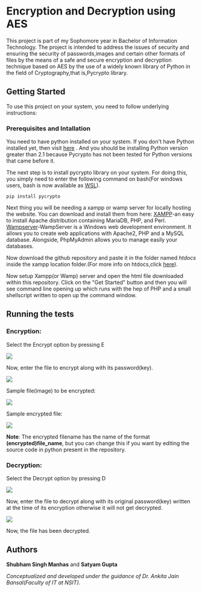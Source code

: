 # Encryption and Decryption using AES

This project is part of my Sophomore year in Bachelor of Information Technology. The project is intended to address the issues of security and ensuring the security of passwords,images and certain other formats of files
by the means of a safe and secure encryption and decryption technique based on AES by the use of a widely known library of Python in the field of Cryptography,that is,Pycrypto library.

## Getting Started

To use this project on your system, you need to follow underlying instructions:

### Prerequisites and Intallation

You need to have python installed on your system. If you don't have Python installed yet, then visit [here](https://www.python.org/getit/) .
And you should be installing Python version greater than 2.1 because Pycrypto has not been tested for Python versions that came before it.

The next step is to install pycrypto library on your system. For doing this, you simply need to enter the following command on bash(For windows users, bash is now available as [WSL](https://docs.microsoft.com/en-us/windows/wsl/install-win10)).

```
pip install pycrypto
```
Next thing you will be needing a xampp or wamp server for locally hosting the website.
You can download and install them from here:
[XAMPP](https://www.apachefriends.org/download.html)-an easy to install Apache distribution containing MariaDB, PHP, and Perl.
[Wampserver](http://www.wampserver.com/en/)-WampServer is a Windows web development environment. It allows you to create web applications with Apache2, PHP and a MySQL database. Alongside, PhpMyAdmin allows you to manage easily your databases.

Now download the github repository and paste it in the folder named *htdocs* inside the xampp location folder.(For more info on htdocs,click [here](https://www.phpknowhow.com/basics/working-with-xampp/)).

Now setup Xampp(or Wamp) server and open the html file downloaded within this repository.
Click on the "Get Started" button and then you will see command line opening up which runs with the hep of PHP and a small shellscript written to open up the command window.

## Running the tests

### Encryption:
Select the Encrypt option by pressing E

![](../master/images/1.JPG)

Now, enter the file to encrypt along with its password(key).

![](../master/images/2.JPG)

Sample file(image) to be encrypted:

![](../master/images/2.1.JPG)

Sample encrypted file:

![](../master/images/2.2.JPG)

**Note**: The encrypted filename has the name of the format **(encrypted)file_name**, but you can change this if you want by editing the source code in python present in the repository.

### Decryption:

Select the Decrypt option by pressing D

![](../master/images/3.JPG)

Now, enter the file to decrypt along with its original password(key) written at the time of its encryption otherwise it will not get decrypted.

![](../master/images/4.JPG)

Now, the file has been decrypted.

## Authors

**Shubham Singh Manhas** and **Satyam Gupta**

*Conceptualized and developed under the guidance of Dr. Ankita Jain Bansal(Faculty of IT at NSIT).*


